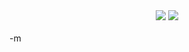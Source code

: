 <center><img src="http://ia.imdb.com/media/imdb/01/I/78/31/30m.jpg"> <img src="http://ia.imdb.com/media/imdb/01/I/57/54/90m.jpg"></center><br />-m